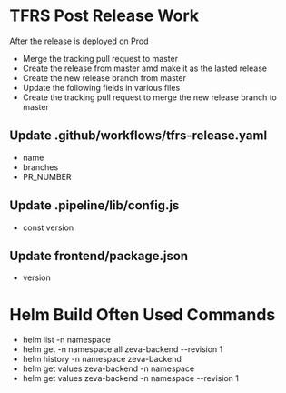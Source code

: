 
# TFRS Post Release Work
After the release is deployed on Prod
* Merge the tracking pull request to master
* Create the release from master amd make it as the lasted release 
* Create the new release branch from master
* Update the following fields in various files
* Create the tracking pull request to merge the new release branch to master

## Update .github/workflows/tfrs-release.yaml
* name
* branches
* PR_NUMBER

## Update .pipeline/lib/config.js
* const version

## Update frontend/package.json
* version

# Helm Build Often Used Commands
* helm list -n namespace
* helm get -n namespace all zeva-backend --revision 1
* helm history -n namespace zeva-backend
* helm get values zeva-backend -n namespace
* helm get values zeva-backend -n namespace --revision 1